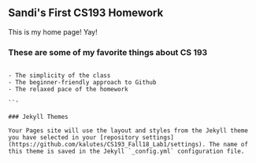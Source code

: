 ## Sandi's First CS193 Homework

This is my home page! Yay!

### These are some of my favorite things about CS 193

```

- The simplicity of the class
- The beginner-friendly approach to Github
- The relaxed pace of the homework

``'

### Jekyll Themes

Your Pages site will use the layout and styles from the Jekyll theme you have selected in your [repository settings](https://github.com/kalutes/CS193_Fall18_Lab1/settings). The name of this theme is saved in the Jekyll `_config.yml` configuration file.
